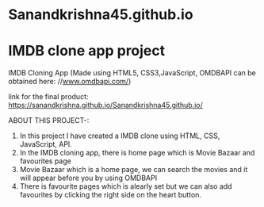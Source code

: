 # Sanandkrishna45.github.io
# IMDB clone app project

IMDB Cloning App (Made using HTML5, CSS3,JavaScript, OMDBAPI can be obtained here: //www.omdbapi.com/)

link for the final product: https://sanandkrishna.github.io/Sanandkrishna45.github.io/


ABOUT THIS PROJECT-: 
  1. In this project I have created a IMDB clone using HTML, CSS, JavaScript, API.
  2. In the IMDB cloning app, there is home page which is Movie Bazaar and favourites page
  3. Movie Bazaar which is a home page, we can search the movies and it will appear before you by using OMDBAPI
  4. There is favourite pages which is alearly set but we can also add favourites by clicking the right side on the heart button.
